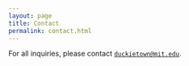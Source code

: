 ```yaml
---
layout: page
title: Contact
permalink: contact.html
---
```


For all inquiries, please contact [`duckietown@mit.edu`](mailto:duckietown@mit.edu).
